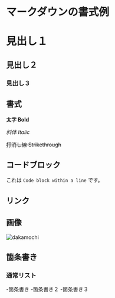 # マークダウンの書式例

# 見出し１

## 見出し２

### 見出し３

## 書式

**太字 Bold**

*斜体 Italic*

~~打消し線 Strikethrough~~

## コードブロック

これは ``` Code block within a line ``` です。



## リンク

## 画像
![dakamochi](https://user-images.githubusercontent.com/82490736/150065816-ac1de38e-ca77-4de0-9033-200dd7dce965.png)

## 箇条書き

### 通常リスト
-箇条書き
-箇条書き２
-箇条書き３
